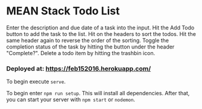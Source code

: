 # MEAN Stack Todo List 

Enter the description and due date of a task into the input. Hit the Add Todo button to add the task to the list. Hit on the headers to sort the todos. Hit the same header again to reverse the order of the sorting. Toggle the completion status of the task by hitting the button under the header "Complete?". Delete a todo item by hitting the trashbin icon. 


### Deployed at: https://feb152016.herokuapp.com/


To begin execute `serve`.  

To begin enter `npm run setup`.  This will install all dependencies.
After that, you can start your server with `npm start` or `nodemon`.
